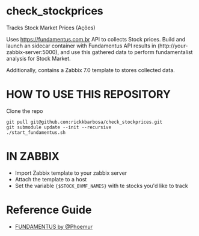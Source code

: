 # check_stockprices
Tracks Stock Market Prices (Ações) 

Uses https://fundamentus.com.br API to collects Stock prices. 
Build and launch an sidecar container with Fundamentus API  results in (http://your-zabbix-server:5000), and use this gathered data to perform fundamentalist analysis for Stock Market.

Additionally, contains a Zabbix 7.0 template to stores collected data.

HOW TO USE THIS REPOSITORY
==========================

Clone the repo
```
git pull git@github.com:rickkbarbosa/check_stockprices.git
git submodule update --init --recursive
./start_fundamentus.sh

```


IN ZABBIX
=========

- Import Zabbix template to your zabbix server
- Attach the template to a host
- Set the variable `{$STOCK_BVMF_NAMES}` with te stocks you'd like to track


Reference Guide
===============

* [FUNDAMENTUS by @Phoemur](https://github.com/phoemur/fundamentus)